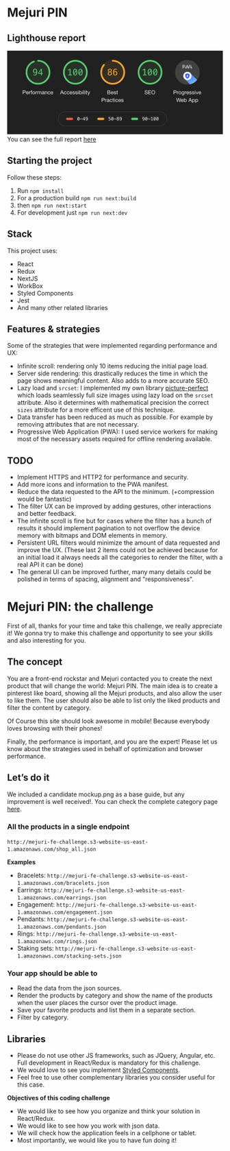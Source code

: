 # Mejuri PIN

## Lighthouse report
![Report preview](https://github.com/GasparErrobidart/mejuri-pin/blob/master/lighthouse-report.png)
You can see the full report [here](https://github.com/GasparErrobidart/mejuri-pin/blob/master/lighthouse-report.pdf)

## Starting the project
Follow these steps:
1. Run `npm install`
2. For a production build `npm run next:build`
3. then `npm run next:start`
4. For development just `npm run next:dev`

## Stack
This project uses:
- React
- Redux
- NextJS
- WorkBox
- Styled Components
- Jest
- And many other related libraries


## Features & strategies
Some of the strategies that were implemented regarding performance and UX:
- Infinite scroll: rendering only 10 items reducing the initial page load.
- Server side rendering: this drastically reduces the time in which the page shows meaningful content. Also adds to a more accurate SEO.
- Lazy load and `srcset`: I implemented my own library [picture-perfect](https://github.com/GasparErrobidart/picture-perfect) which loads seamlessly full size images using lazy load on the `srcset` attribute. Also it determines with mathematical precision the correct `sizes` attribute for a more efficent use of this technique.
- Data transfer has been reduced as much as possible. For example by removing attributes that are not necessary.
- Progressive Web Application (PWA): I used service workers for making most of the necessary assets required for offline rendering available.

## TODO

- Implement HTTPS and HTTP2 for performance and security.
- Add more icons and information to the PWA manifest.
- Reduce the data requested to the API to the minimum. (+compression would be fantastic)
- The filter UX can be improved by adding gestures, other interactions and better feedback.
- The infinite scroll is fine but for cases where the filter has a bunch of results it should implement pagination to not overflow the device memory with bitmaps and DOM elements in memory.
- Persistent URL filters would minimize the amount of data requested and improve the UX. (These last 2 items could not be achieved because for an initial load it always needs all the categories to render the filter, with a real API it can be done)
- The general UI can be improved further, many many details could be polished in terms of spacing, alignment and "responsiveness".


# Mejuri PIN: the challenge

First of all, thanks for your time and take this challenge, we really appreciate it!
We gonna try to make this challenge and opportunity to see your skills and also interesting for you.

## The concept
You are a front-end rockstar and Mejuri contacted you to create the next product that will change the world: Mejuri PIN.
The main idea is to create a pinterest like board, showing all the Mejuri products, and also allow the user to like them.
The user should also be able to list only the liked products and filter the content by category.

Of Course this site should look awesome in mobile! Because everybody loves browsing with their phones!

Finally, the performance is important, and you are the expert! Please let us know about the strategies used in behalf of optimization and browser performance.

## Let’s do it
We included a candidate mockup.png as a base guide, but any improvement is well received!.
You can check the complete category page [here](mejuri.com/shop/t/type).

### All the products in a single endpoint
`http://mejuri-fe-challenge.s3-website-us-east-1.amazonaws.com/shop_all.json`

**Examples**
- Bracelets: `http://mejuri-fe-challenge.s3-website-us-east-1.amazonaws.com/bracelets.json`
- Earrings: `http://mejuri-fe-challenge.s3-website-us-east-1.amazonaws.com/earrings.json`
- Engagement: `http://mejuri-fe-challenge.s3-website-us-east-1.amazonaws.com/engagement.json`
- Pendants: `http://mejuri-fe-challenge.s3-website-us-east-1.amazonaws.com/pendants.json`
- Rings: `http://mejuri-fe-challenge.s3-website-us-east-1.amazonaws.com/rings.json`
- Staking sets: `http://mejuri-fe-challenge.s3-website-us-east-1.amazonaws.com/stacking-sets.json`

### Your app should be able to
- Read the data from the json sources.
- Render the products by category and show the name of the products when the user places the cursor over the product image.
- Save your favorite products and list them in a separate section.
- Filter by category.

## Libraries
- Please do not use other JS frameworks, such as JQuery, Angular, etc. Full development in React/Redux is mandatory for this challenge.
- We would love to see you implement [Styled Components](https://www.styled-components.com/).
- Feel free to use other complementary libraries you consider useful for this case.

**Objectives of this coding challenge**
- We would like to see how you organize and think your solution in React/Redux.
- We would like to see how you work with json data.
- We will check how the application feels in a cellphone or tablet.
- Most importantly, we would like you to have fun doing it!
